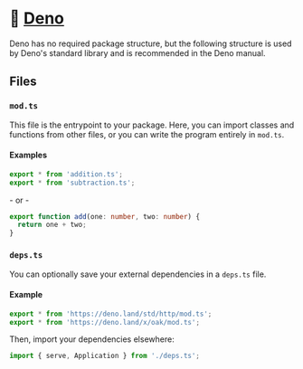 # 🦕 [Deno](https://deno.land)

Deno has no required package structure, but the following structure is used by Deno's standard library and is recommended in the Deno manual.

## Files

### `mod.ts`

This file is the entrypoint to your package. Here, you can import classes and functions from other files, or you can write the program entirely in `mod.ts`.

#### Examples

```ts
export * from 'addition.ts';
export * from 'subtraction.ts';
```

\- or -

```ts
export function add(one: number, two: number) {
  return one + two;
}
```

### `deps.ts`

You can optionally save your external dependencies in a `deps.ts` file.

#### Example

```ts
export * from 'https://deno.land/std/http/mod.ts';
export * from 'https://deno.land/x/oak/mod.ts';
```

Then, import your dependencies elsewhere:

```ts
import { serve, Application } from './deps.ts';
```
